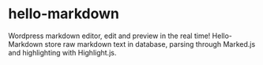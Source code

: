 # hello-markdown
Wordpress markdown editor, edit and preview in the real time! Hello-Markdown store raw markdown text in database,  parsing through Marked.js and highlighting with Highlight.js.
